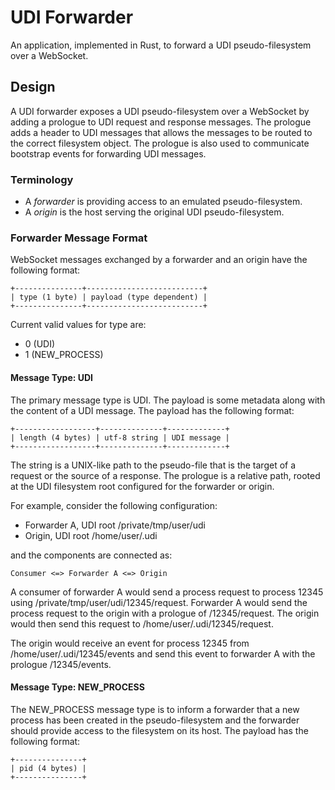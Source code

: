 # UDI Forwarder #

An application, implemented in Rust, to forward a UDI pseudo-filesystem over
a WebSocket.

## Design ##

A UDI forwarder exposes a UDI pseudo-filesystem over a WebSocket by adding a
prologue to UDI request and response messages. The prologue adds a header to
UDI messages that allows the messages to be routed to the correct filesystem
object. The prologue is also used to communicate bootstrap events for
forwarding UDI messages.
 
### Terminology ###

* A _forwarder_ is providing access to an emulated pseudo-filesystem.
* A _origin_ is the host serving the original UDI pseudo-filesystem.

### Forwarder Message Format ###

WebSocket messages exchanged by a forwarder and an origin have the following format:

    +---------------+--------------------------+
    | type (1 byte) | payload (type dependent) |
    +---------------+--------------------------+

Current valid values for type are:

* 0 (UDI)
* 1 (NEW\_PROCESS)

#### Message Type: UDI ####

The primary message type is UDI. The payload is some metadata along with the
content of a UDI message. The payload has the following format:

    +------------------+--------------+-------------+
    | length (4 bytes) | utf-8 string | UDI message |
    +------------------+--------------+-------------+

The string is a UNIX-like path to the pseudo-file that is the target of a
request or the source of a response. The prologue is a relative path, rooted at
the UDI filesystem root configured for the forwarder or origin.

For example, consider the following configuration:

* Forwarder A, UDI root /private/tmp/user/udi
* Origin, UDI root /home/user/.udi

and the components are connected as:

    Consumer <=> Forwarder A <=> Origin

A consumer of forwarder A would send a process request to process 12345 using
/private/tmp/user/udi/12345/request. Forwarder A would send the process request
to the origin with a prologue of /12345/request. The origin would then send
this request to /home/user/.udi/12345/request.

The origin would receive an event for process 12345 from
/home/user/.udi/12345/events and send this event to forwarder A with the
prologue /12345/events.

#### Message Type: NEW\_PROCESS ####

The NEW\_PROCESS message type is to inform a forwarder that a new process has
been created in the pseudo-filesystem and the forwarder should provide access
to the filesystem on its host. The payload has the following format:

    +---------------+
    | pid (4 bytes) |
    +---------------+
